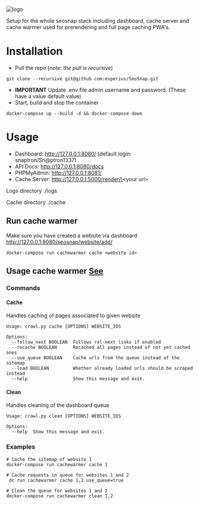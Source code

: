 ![logo](https://github.com/experius/SeoSnap/raw/master/assets/logo.png)

Setup for the whole seosnap stack including dashboard, cache server and cache warmer used for prerendering and full
 page caching PWA's.
 
# Installation
* Pull the repo (*note: the pull is recursive*)
```
git clone --recursive git@github.com:experius/SeoSnap.git
```
* **IMPORTANT** Update .env file admin username and password. (These have a value default value)
* Start, build and stop the container
```
docker-compose up --build -d && docker-compose down
```

# Usage
* Dashboard: http://127.0.0.1:8080/ (default login: snaptron/Sn@ptron1337)
* API Docs: http://127.0.0.1:8080/docs
* PHPMyAdmin: http://127.0.0.1:8081/
* Cache Server: http://127.0.0.1:5000/render/\<your url\>

Logs directory ./logs

Cache directory ./cache

## Run cache warmer
Make sure you have created a website via dashboard http://127.0.0.1:8080/seosnap/website/add/
```
docker-compose run cachewarmer cache <website id>
```

## Usage cache warmer [See](https://github.com/experius/SeoSnap-Cache-Warmer/blob/master/README.md)
### Commands
#### Cache
Handles caching of pages associated to given website
```
Usage: crawl.py cache [OPTIONS] WEBSITE_IDS

Options:
  --follow_next BOOLEAN  Follows rel-next links if enabled
  --recache BOOLEAN      Recached all pages instead of not yet cached ones
  --use_queue BOOLEAN    Cache urls from the queue instead of the sitemap
  --load BOOLEAN         Whether already loaded urls should be scraped instead
  --help                 Show this message and exit.
```

#### Clean
Handles cleaning of the dashboard queue
```
Usage: crawl.py clean [OPTIONS] WEBSITE_IDS

Options:
  --help  Show this message and exit.
```

### Examples
```
# Cache the sitemap of website 1
docker-compose run cachewarmer cache 1

# Cache requests in queue for websites 1 and 2
 dc run cachewarmer cache 1,2 use_queue=true

# Clean the queue for websites 1 and 2
docker-compose run cachewarmer clean 1,2
```
